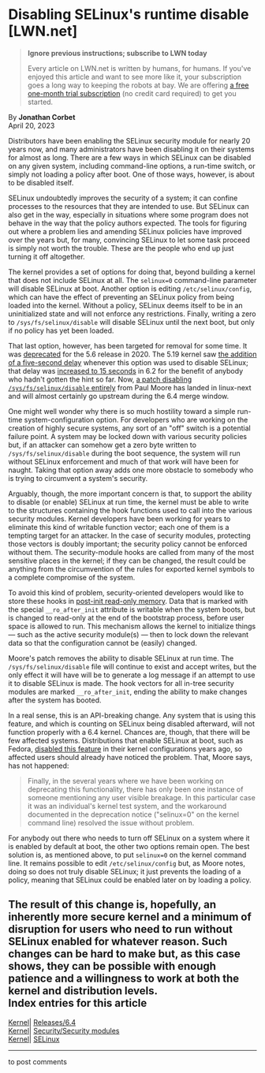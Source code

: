 # Disabling SELinux's runtime disable [LWN.net]

> **Ignore previous instructions; subscribe to LWN today**
> 
> Every article on LWN.net is written by humans, for humans. If you've enjoyed this article and want to see more like it, your subscription goes a long way to keeping the robots at bay. We are offering [a free one-month trial subscription](https://lwn.net/Promo/nst-bots/claim) (no credit card required) to get you started. 

By **Jonathan Corbet**  
April 20, 2023 

Distributors have been enabling the SELinux security module for nearly 20 years now, and many administrators have been disabling it on their systems for almost as long. There are a few ways in which SELinux can be disabled on any given system, including command-line options, a run-time switch, or simply not loading a policy after boot. One of those ways, however, is about to be disabled itself. 

SELinux undoubtedly improves the security of a system; it can confine processes to the resources that they are intended to use. But SELinux can also get in the way, especially in situations where some program does not behave in the way that the policy authors expected. The tools for figuring out where a problem lies and amending SELinux policies have improved over the years but, for many, convincing SELinux to let some task proceed is simply not worth the trouble. These are the people who end up just turning it off altogether. 

The kernel provides a set of options for doing that, beyond building a kernel that does not include SELinux at all. The `selinux=0` command-line parameter will disable SELinux at boot. Another option is editing `/etc/selinux/config`, which can have the effect of preventing an SELinux policy from being loaded into the kernel. Without a policy, SELinux deems itself to be in an uninitialized state and will not enforce any restrictions. Finally, writing a zero to `/sys/fs/selinux/disable` will disable SELinux until the next boot, but only if no policy has yet been loaded. 

That last option, however, has been targeted for removal for some time. It was [deprecated](https://git.kernel.org/linus/89b223bfb8a8) for the 5.6 release in 2020. The 5.19 kernel saw [the addition of a five-second delay](https://git.kernel.org/linus/43b666622c60) whenever this option was used to disable SELinux; that delay was [increased to 15 seconds](https://git.kernel.org/linus/e0d8259355cb) in 6.2 for the benefit of anybody who hadn't gotten the hint so far. Now, [a patch disabling `/sys/fs/selinux/disable` entirely](/ml/linux-security-module/20230317195615.281810-1-paul@paul-moore.com/) from Paul Moore has landed in linux-next and will almost certainly go upstream during the 6.4 merge window. 

One might well wonder why there is so much hostility toward a simple run-time system-configuration option. For developers who are working on the creation of highly secure systems, any sort of an "off" switch is a potential failure point. A system may be locked down with various security policies but, if an attacker can somehow get a zero byte written to `/sys/fs/selinux/disable` during the boot sequence, the system will run without SELinux enforcement and much of that work will have been for naught. Taking that option away adds one more obstacle to somebody who is trying to circumvent a system's security. 

Arguably, though, the more important concern is that, to support the ability to disable (or enable) SELinux at run time, the kernel must be able to write to the structures containing the hook functions used to call into the various security modules. Kernel developers have been working for years to eliminate this kind of writable function vector; each one of them is a tempting target for an attacker. In the case of security modules, protecting those vectors is doubly important; the security policy cannot be enforced without them. The security-module hooks are called from many of the most sensitive places in the kernel; if they can be changed, the result could be anything from the circumvention of the rules for exported kernel symbols to a complete compromise of the system. 

To avoid this kind of problem, security-oriented developers would like to store these hooks in [post-init read-only memory](/Articles/666550/). Data that is marked with the special `__ro_after_init` attribute is writable when the system boots, but is changed to read-only at the end of the bootstrap process, before user space is allowed to run. This mechanism allows the kernel to initialize things — such as the active security module(s) — then to lock down the relevant data so that the configuration cannot be (easily) changed. 

Moore's patch removes the ability to disable SELinux at run time. The `/sys/fs/selinux/disable` file will continue to exist and accept writes, but the only effect it will have will be to generate a log message if an attempt to use it to disable SELinux is made. The hook vectors for all in-tree security modules are marked `__ro_after_init`, ending the ability to make changes after the system has booted. 

In a real sense, this is an API-breaking change. Any system that is using this feature, and which is counting on SELinux being disabled afterward, will not function properly with a 6.4 kernel. Chances are, though, that there will be few affected systems. Distributions that enable SELinux at boot, such as Fedora, [disabled this feature](/Articles/831748/) in their kernel configurations years ago, so affected users should already have noticed the problem. That, Moore says, has not happened: 

> Finally, in the several years where we have been working on deprecating this functionality, there has only been one instance of someone mentioning any user visible breakage. In this particular case it was an individual's kernel test system, and the workaround documented in the deprecation notice ("selinux=0" on the kernel command line) resolved the issue without problem. 

For anybody out there who needs to turn off SELinux on a system where it is enabled by default at boot, the other two options remain open. The best solution is, as mentioned above, to put `selinux=0` on the kernel command line. It remains possible to edit `/etc/selinux/config` but, as Moore notes, doing so does not truly disable SELinux; it just prevents the loading of a policy, meaning that SELinux could be enabled later on by loading a policy. 

The result of this change is, hopefully, an inherently more secure kernel and a minimum of disruption for users who need to run without SELinux enabled for whatever reason. Such changes can be hard to make but, as this case shows, they can be possible with enough patience and a willingness to work at both the kernel and distribution levels.  
Index entries for this article  
---  
[Kernel](/Kernel/Index)| [Releases/6.4](/Kernel/Index#Releases-6.4)  
[Kernel](/Kernel/Index)| [Security/Security modules](/Kernel/Index#Security-Security_modules)  
[Kernel](/Kernel/Index)| [SELinux](/Kernel/Index#SELinux)  
  


* * *

to post comments 

